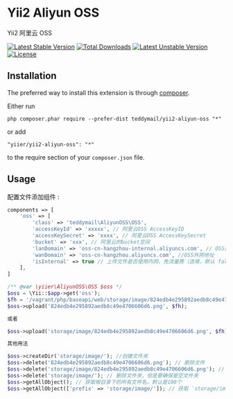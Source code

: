Yii2 Aliyun OSS
===============
Yii2 阿里云 OSS

[![Latest Stable Version](https://poser.pugx.org/yiier/yii2-aliyun-oss/v/stable)](https://packagist.org/packages/yiier/yii2-aliyun-oss) 
[![Total Downloads](https://poser.pugx.org/yiier/yii2-aliyun-oss/downloads)](https://packagist.org/packages/yiier/yii2-aliyun-oss) 
[![Latest Unstable Version](https://poser.pugx.org/yiier/yii2-aliyun-oss/v/unstable)](https://packagist.org/packages/yiier/yii2-aliyun-oss) 
[![License](https://poser.pugx.org/yiier/yii2-aliyun-oss/license)](https://packagist.org/packages/yiier/yii2-aliyun-oss)

Installation
------------

The preferred way to install this extension is through [composer](http://getcomposer.org/download/).

Either run

```
php composer.phar require --prefer-dist teddymail/yii2-aliyun-oss "*"
```

or add

```
"yiier/yii2-aliyun-oss": "*"
```

to the require section of your `composer.json` file.


Usage
-----

配置文件添加组件  :

```php
components => [
    'oss' => [
        'class' => 'teddymail\AliyunOSS\OSS',
        'accessKeyId' => 'xxxxx', // 阿里云OSS AccessKeyID
        'accessKeySecret' => 'xxxx', // 阿里云OSS AccessKeySecret
        'bucket' => 'xxx', // 阿里云的bucket空间
        'lanDomain' => 'oss-cn-hangzhou-internal.aliyuncs.com', // OSS内网地址
        'wanDomain' => 'oss-cn-hangzhou.aliyuncs.com', //OSS外网地址
        'isInternal' => true // 上传文件是否使用内网，免流量费（选填，默认 false 是外网）
    ],
]
```

```php
/** @var \yiier\AliyunOSS\OSS $oss */
$oss = \Yii::$app->get('oss');
$fh = '/vagrant/php/baseapi/web/storage/image/824edb4e295892aedb8c49e4706606d6.png';
$oss->upload('824edb4e295892aedb8c49e4706606d6.png', $fh);

或者

$oss->upload('storage/image/824edb4e295892aedb8c49e4706606d6.png', $fh); // 会自动创建文件夹

其他用法

$oss->createDir('storage/image/'); //创建文件夹
$oss->delete('824edb4e295892aedb8c49e4706606d6.png'); // 删除文件
$oss->delete('storage/image/824edb4e295892aedb8c49e4706606d6.png'); // 删除文件，如果这个文件是此文件夹的最后一个文件，则会把文件夹一起删除
$oss->delete('storage/image/'); // 删除文件夹，但是要确保是空文件夹
$oss->getAllObject(); // 获取根目录下的所有文件名，默认是100个
$oss->getAllObject(['prefix' => 'storage/image/']); // 获取 `storage/image/` 目录下的所有文件名，默认是100个
```

